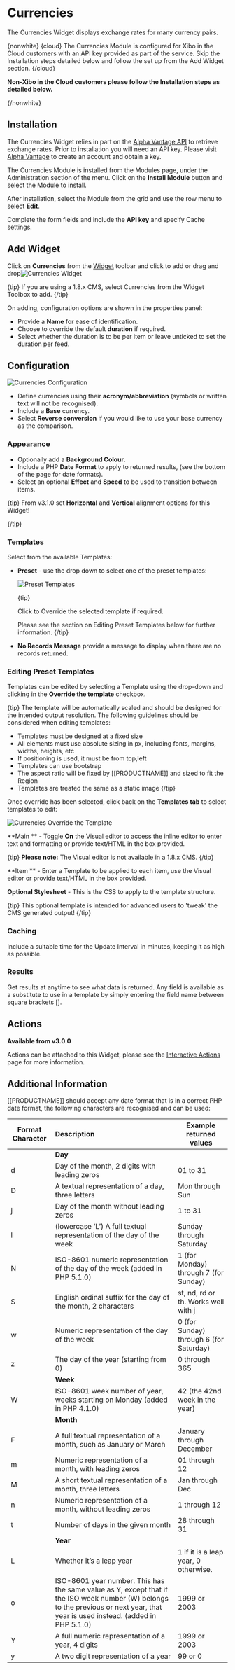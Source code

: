 <!--toc=widgets-->

# Currencies

The Currencies Widget displays exchange rates for many currency pairs.

{nonwhite}
{cloud}
The Currencies Module is configured for Xibo in the Cloud customers with an API key provided as part of the service. Skip the Installation steps detailed below and follow the set up from the Add Widget section.
{/cloud}

**Non-Xibo in the Cloud customers please follow the Installation steps as detailed below.**

{/nonwhite}

## Installation

The Currencies Widget relies in part on the [Alpha Vantage API](https://www.alphavantage.co/) to retrieve exchange rates. 
Prior to installation you will need an API key. Please visit [Alpha Vantage](https://www.alphavantage.co/support/#api-key) to create an account and obtain a key.

The Currencies Module is installed from the Modules page, under the Administration section of the menu. Click on the **Install Module** button and select the Module to install.

After installation, select the Module from the grid and use the row menu to select **Edit**.

Complete the form fields and include the **API key** and specify Cache settings.

## Add Widget

Click on **Currencies** from the [Widget](layouts_widgets.html)  toolbar and click to add or drag and drop![Currencies Widget](img\v2_media_currencies_widget.png)

{tip}
If you are using a 1.8.x CMS, select Currencies from the Widget Toolbox to add. 
{/tip}

On adding, configuration options are shown in the properties panel:

- Provide a **Name** for ease of identification.
- Choose to override the default **duration** if required.
- Select whether the duration is to be per item or leave unticked to set the duration per feed.

## Configuration

![Currencies Configuration](img\v3.1_media_currencies_configuration.png)

- Define currencies using their **acronym/abbreviation** (symbols or written text will not be recognised).
- Include a **Base** currency.
- Select **Reverse conversion** if you would like to use your base currency as the comparison.

### Appearance

- Optionally add a **Background Colour**.
- Include a PHP **Date Format** to apply to returned results, (see the bottom of the page for date formats).
- Select an optional **Effect** and **Speed** to be used to transition between items.

{tip}
From v3.1.0 set **Horizontal** and **Vertical** alignment options for this Widget!

{/tip}

### Templates

Select from the available Templates:

- **Preset**  - use the drop down to select one of the preset templates:

  ![Preset Templates](img\v3.1_media_currencies_preset_templates.png)

  {tip}

  Click to Override the selected template if required. 

  Please see the section on Editing Preset Templates below for further information.
  {/tip}

- **No Records Message** provide a message to display when there are no records returned.

### Editing Preset Templates

Templates can be edited by selecting a Template using the drop-down and clicking in the **Override the template** checkbox. 

{tip}
The template will be automatically scaled and should be designed for the intended output resolution. The following guidelines should be considered when editing templates:

- Templates must be designed at a fixed size
- All elements must use absolute sizing in px, including fonts, margins, widths, heights, etc
- If positioning is used, it must be from top,left
- Templates can use bootstrap
- The aspect ratio will be fixed by [[PRODUCTNAME]] and sized to fit the Region
- Templates are treated the same as a static image
  {/tip}

Once override has been selected, click back on the **Templates tab** to select templates to edit:

![Currencies Override the Template](img\v3.1_media_currencies_override_templates.png)

**Main ** - Toggle **On** the Visual editor to access the inline editor to enter text and formatting or provide text/HTML in the box provided.

{tip}
**Please note:** The Visual editor is not available in a 1.8.x  CMS.
{/tip}

**Item ** - Enter a Template to be applied to each item, use the Visual editor or provide text/HTML in the box provided.

**Optional Stylesheet** - This is the CSS to apply to the template structure.

{tip}
This optional template is intended for advanced users to 'tweak' the CMS generated output!
{/tip}

### Caching

Include a suitable time for the Update Interval in minutes, keeping it as high as possible.

### Results

Get results at anytime to see what data is returned. Any field is available as a substitute to use in a template by simply entering the field name between square brackets [].

## Actions 

**Available from v3.0.0**

Actions can be attached to this Widget, please see the [Interactive Actions](layouts_interactive_actions.html)  page for more information.

## Additional Information

[[PRODUCTNAME]] should accept any date format that is in a correct PHP date format, the following characters are recognised and can be used:

| Format Character | Description                                                  | Example returned values                 |
| ---------------- | :----------------------------------------------------------- | --------------------------------------- |
|                  | **Day**                                                      |                                         |
| d                | Day of the month, 2 digits with leading zeros                | 01 to 31                                |
| D                | A textual representation of a day, three  letters            | Mon through Sun                         |
| j                | Day of the month without leading zeros                       | 1 to 31                                 |
| l                | (lowercase ‘L’) A full textual representation of the day of the week | Sunday through Saturday                 |
| N                | ISO-8601 numeric representation of the day of the week (added in PHP 5.1.0) | 1 (for Monday) through 7 (for Sunday)   |
| S                | English ordinal suffix for the day of the month, 2 characters | st, nd, rd or th. Works well with j     |
| w                | Numeric representation of the day of the week                | 0 (for Sunday) through 6 (for Saturday) |
| z                | The day of the year (starting from 0)                        | 0 through 365                           |
|                  | **Week**                                                     |                                         |
| W                | ISO-8601 week number of year, weeks starting on Monday (added in PHP 4.1.0) | 42 (the 42nd week in the year)          |
|                  | **Month**                                                    |                                         |
| F                | A full textual representation of a month, such as January or March | January through December                |
| m                | Numeric representation of a month, with leading zeros        | 01 through 12                           |
| M                | A short textual representation of a month, three letters     | Jan through Dec                         |
| n                | Numeric representation of a month, without leading zeros     | 1 through 12                            |
| t                | Number of days in the given month                            | 28 through 31                           |
|                  | **Year**                                                     |                                         |
| L                | Whether it’s a leap year                                     | 1 if it is a leap year, 0 otherwise.    |
| o                | ISO-8601 year number. This has the same value as Y, except that if the ISO     week number (W) belongs to the previous or next year, that year is used instead. (added in  PHP 5.1.0) | 1999 or 2003                            |
| Y                | A full numeric representation of a year, 4 digits            | 1999 or 2003                            |
| y                | A two digit representation of a year                         | 99 or 0                                 |